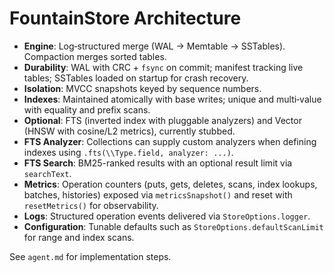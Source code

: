 
# FountainStore Architecture

- **Engine**: Log‑structured merge (WAL → Memtable → SSTables). Compaction merges sorted tables.
- **Durability**: WAL with CRC + `fsync` on commit; manifest tracking live tables; SSTables loaded on startup for crash recovery.
- **Isolation**: MVCC snapshots keyed by sequence numbers.
- **Indexes**: Maintained atomically with base writes; unique and multi‑value with equality and prefix scans.
- **Optional**: FTS (inverted index with pluggable analyzers) and Vector (HNSW with cosine/L2 metrics), currently stubbed.
- **FTS Analyzer**: Collections can supply custom analyzers when defining indexes using `.fts(\\Type.field, analyzer: ...)`.
- **FTS Search**: BM25-ranked results with an optional result limit via `searchText`.
- **Metrics**: Operation counters (puts, gets, deletes, scans, index lookups, batches, histories) exposed via `metricsSnapshot()` and reset with `resetMetrics()` for observability.
- **Logs**: Structured operation events delivered via `StoreOptions.logger`.
- **Configuration**: Tunable defaults such as `StoreOptions.defaultScanLimit` for range and index scans.

See `agent.md` for implementation steps.
